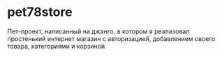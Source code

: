 # pet78store
Пет-проект, написанный на джанго, в котором я реализовал простенький интернет магазин с авторизацией, добавлением своего товара, категориями и корзиной
